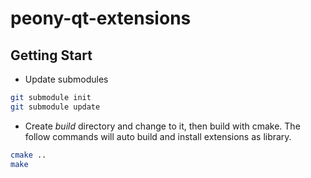 # peony-qt-extensions

## Getting Start
* Update submodules

``` sh
git submodule init
git submodule update
```

* Create *build* directory and change to it, then build with cmake. The follow
  commands will auto build and install extensions as library.

``` sh
cmake ..
make
```

